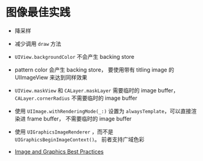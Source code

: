 #  图像最佳实践

- 降采样
- 减少调用 `draw` 方法
- `UIView.backgroundColor` 不会产生 backing store
- pattern color 会产生 backing store， 要使用带有 titling image 的 UIImageView 来达到同样效果
- `UIView.maskView` 和 `CALayer.maskLayer` 需要临时的 image buffer， `CALayer.cornerRadius` 不需要临时的 image buffer
- 使用 `UIImage.withRenderingMode(_:)` 设置为 `alwaysTemplate`，可以直接渲染进 frame buffer， 不需要临时的 image buffer
- 使用 `UIGraphicsImageRenderer` ，而不是 `UIGraphicsBeginImageContext()`。 前者支持广域色彩



- [Image and Graphics Best Practices](https://developer.apple.com/wwdc18/219)

